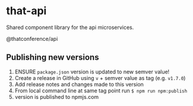 # that-api
Shared component library for the api microservices.

@thatconference/api

## Publishing new versions

1. ENSURE `package.json` version is updated to new semver value!
1. Create a release in GitHub using `v` + semver value as tag (e.g. `v1.7.0`)
  1. Add release notes and changes made to this version
1. From local command line at same tag point run `$ npm run npm:publish`
  1. version is published to npmjs.com
  
